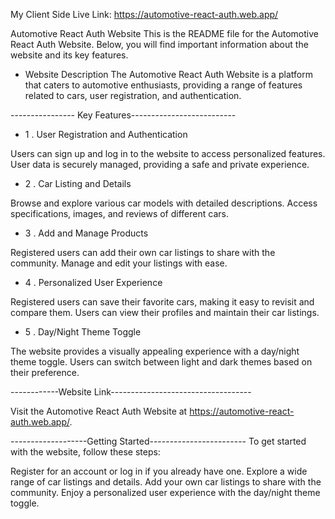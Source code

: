 My Client Side Live Link: https://automotive-react-auth.web.app/

Automotive React Auth Website
This is the README file for the Automotive React Auth Website. Below, you will find important information about the website and its key features.

* Website Description
The Automotive React Auth Website is a platform that caters to automotive enthusiasts, providing a range of features related to cars, user registration, and authentication.

---------------- Key Features--------------------------
* 1 . User Registration and Authentication

Users can sign up and log in to the website to access personalized features.
User data is securely managed, providing a safe and private experience.

* 2 . Car Listing and Details

Browse and explore various car models with detailed descriptions.
Access specifications, images, and reviews of different cars.

* 3 . Add and Manage Products

Registered users can add their own car listings to share with the community.
Manage and edit your listings with ease.

* 4 . Personalized User Experience

Registered users can save their favorite cars, making it easy to revisit and compare them.
Users can view their profiles and maintain their car listings.

* 5 . Day/Night Theme Toggle

The website provides a visually appealing experience with a day/night theme toggle.
Users can switch between light and dark themes based on their preference.

------------Website Link-----------------------------------

Visit the Automotive React Auth Website at https://automotive-react-auth.web.app/.

-------------------Getting Started------------------------
To get started with the website, follow these steps:

Register for an account or log in if you already have one.
Explore a wide range of car listings and details.
Add your own car listings to share with the community.
Enjoy a personalized user experience with the day/night theme toggle.